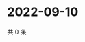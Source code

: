 # 2022-09-10

共 0 条

<!-- BEGIN WEIBO -->
<!-- 最后更新时间 Sat Sep 10 2022 07:01:23 GMT+0800 (China Standard Time) -->

<!-- END WEIBO -->
